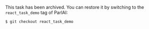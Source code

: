 This task has been archived. You can restore it by switching to the `react_task_demo` tag of ParlAI:

```bash
$ git checkout react_task_demo
```
